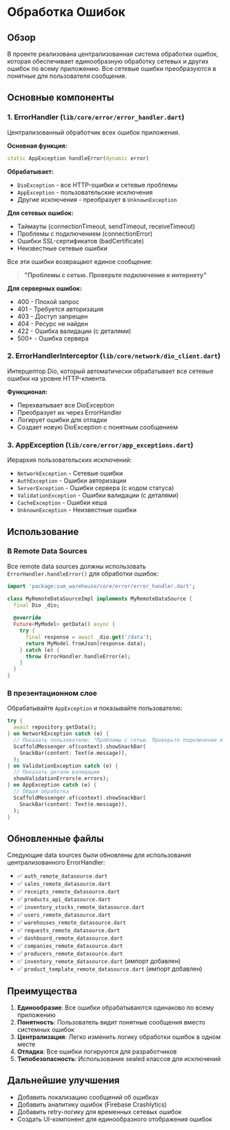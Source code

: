 # Обработка Ошибок

## Обзор

В проекте реализована централизованная система обработки ошибок, которая обеспечивает единообразную обработку сетевых и других ошибок по всему приложению. Все сетевые ошибки преобразуются в понятные для пользователя сообщения.

## Основные компоненты

### 1. ErrorHandler (`lib/core/error/error_handler.dart`)

Централизованный обработчик всех ошибок приложения.

**Основная функция:**
```dart
static AppException handleError(dynamic error)
```

**Обрабатывает:**
- `DioException` - все HTTP-ошибки и сетевые проблемы
- `AppException` - пользовательские исключения
- Другие исключения - преобразует в `UnknownException`

**Для сетевых ошибок:**
- Таймауты (connectionTimeout, sendTimeout, receiveTimeout)
- Проблемы с подключением (connectionError)
- Ошибки SSL-сертификатов (badCertificate)
- Неизвестные сетевые ошибки

Все эти ошибки возвращают единое сообщение:
> **"Проблемы с сетью. Проверьте подключение к интернету"**

**Для серверных ошибок:**
- 400 - Плохой запрос
- 401 - Требуется авторизация
- 403 - Доступ запрещен
- 404 - Ресурс не найден
- 422 - Ошибка валидации (с деталями)
- 500+ - Ошибка сервера

### 2. ErrorHandlerInterceptor (`lib/core/network/dio_client.dart`)

Интерцептор Dio, который автоматически обрабатывает все сетевые ошибки на уровне HTTP-клиента.

**Функционал:**
- Перехватывает все DioException
- Преобразует их через ErrorHandler
- Логирует ошибки для отладки
- Создает новую DioException с понятным сообщением

### 3. AppException (`lib/core/error/app_exceptions.dart`)

Иерархия пользовательских исключений:

- `NetworkException` - Сетевые ошибки
- `AuthException` - Ошибки авторизации
- `ServerException` - Ошибки сервера (с кодом статуса)
- `ValidationException` - Ошибки валидации (с деталями)
- `CacheException` - Ошибки кеша
- `UnknownException` - Неизвестные ошибки

## Использование

### В Remote Data Sources

Все remote data sources должны использовать `ErrorHandler.handleError()` для обработки ошибок:

```dart
import 'package:sum_warehouse/core/error/error_handler.dart';

class MyRemoteDataSourceImpl implements MyRemoteDataSource {
  final Dio _dio;
  
  @override
  Future<MyModel> getData() async {
    try {
      final response = await _dio.get('/data');
      return MyModel.fromJson(response.data);
    } catch (e) {
      throw ErrorHandler.handleError(e);
    }
  }
}
```

### В презентационном слое

Обрабатывайте `AppException` и показывайте пользователю:

```dart
try {
  await repository.getData();
} on NetworkException catch (e) {
  // Показать пользователю: "Проблемы с сетью. Проверьте подключение к интернету"
  ScaffoldMessenger.of(context).showSnackBar(
    SnackBar(content: Text(e.message)),
  );
} on ValidationException catch (e) {
  // Показать детали валидации
  showValidationErrors(e.errors);
} on AppException catch (e) {
  // Общая обработка
  ScaffoldMessenger.of(context).showSnackBar(
    SnackBar(content: Text(e.message)),
  );
}
```

## Обновленные файлы

Следующие data sources были обновлены для использования централизованного ErrorHandler:

- ✅ `auth_remote_datasource.dart`
- ✅ `sales_remote_datasource.dart`
- ✅ `receipts_remote_datasource.dart`
- ✅ `products_api_datasource.dart`
- ✅ `inventory_stocks_remote_datasource.dart`
- ✅ `users_remote_datasource.dart`
- ✅ `warehouses_remote_datasource.dart`
- ✅ `requests_remote_datasource.dart`
- ✅ `dashboard_remote_datasource.dart`
- ✅ `companies_remote_datasource.dart`
- ✅ `producers_remote_datasource.dart`
- ✅ `inventory_remote_datasource.dart` (импорт добавлен)
- ✅ `product_template_remote_datasource.dart` (импорт добавлен)

## Преимущества

1. **Единообразие**: Все ошибки обрабатываются одинаково по всему приложению
2. **Понятность**: Пользователь видит понятные сообщения вместо системных ошибок
3. **Централизация**: Легко изменить логику обработки ошибок в одном месте
4. **Отладка**: Все ошибки логируются для разработчиков
5. **Типобезопасность**: Использование sealed классов для исключений

## Дальнейшие улучшения

- Добавить локализацию сообщений об ошибках
- Добавить аналитику ошибок (Firebase Crashlytics)
- Добавить retry-логику для временных сетевых ошибок
- Создать UI-компонент для единообразного отображения ошибок

